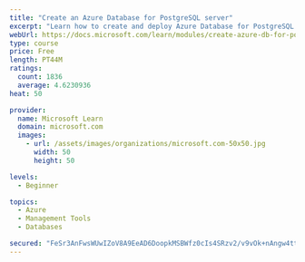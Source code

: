 ```yaml
---
title: "Create an Azure Database for PostgreSQL server"
excerpt: "Learn how to create and deploy Azure Database for PostgreSQL for fully managed, enterprise-ready PostgreSQL database services."
webUrl: https://docs.microsoft.com/learn/modules/create-azure-db-for-postgresql-server/
type: course
price: Free
length: PT44M
ratings:
  count: 1836
  average: 4.6230936
heat: 50

provider:
  name: Microsoft Learn
  domain: microsoft.com
  images:
    - url: /assets/images/organizations/microsoft.com-50x50.jpg
      width: 50
      height: 50

levels:
  - Beginner

topics:
  - Azure
  - Management Tools
  - Databases

secured: "FeSr3AnFwsWUwIZoV8A9EeAD6DoopkMSBWfz0cIs4SRzv2/v9vOk+nAngw4ttFzkjDO5jWR4celXgtAUG93sAtoNdDio9nMxNGovps3wih7+KBSKB5BGerqYKLvl8FodOL3aCsfouU5xMusmDYUEE1HliEID5XXNzOOBjStEr9B9macs3mu8A11oFC5NKUoO2t1rB+I9EVxp6cLNJor90H4G2m2MgC74z1iyOcTj4Y+eREMqGmR4vqIQRo+BeJ+ZFcI7N/gTf2FgvekRAm4teEiy/9wmuWzeRYX5+DkWyUkkFC0bU1DgIiPJ9C0nT3TATSCEZo3penuOzIquynb9lq2wmSHU5+KZTfhFe+GKD1lZGXuMoM+ZeOhsetUQOINX/xEuCsDyelpGYpktp/7vD2CbA022A1Wh85pnTOsLUfE=;XR3uaLnOJ9ez5871dUpVVg=="
---
```



